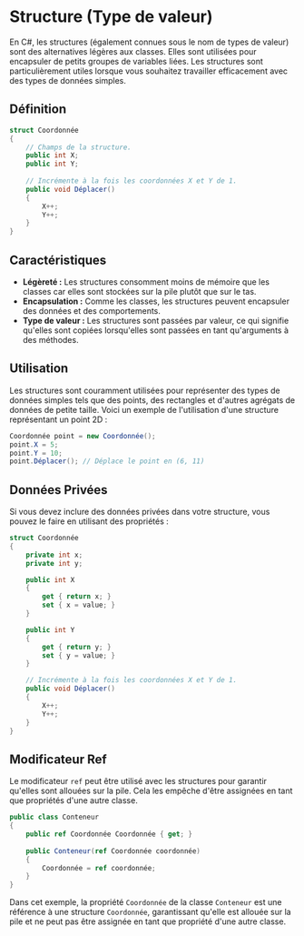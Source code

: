 # Structure (Type de valeur)

En C#, les structures (également connues sous le nom de types de valeur) sont des alternatives légères aux classes. Elles sont utilisées pour encapsuler de petits groupes de variables liées. Les structures sont particulièrement utiles lorsque vous souhaitez travailler efficacement avec des types de données simples.

## Définition

```csharp
struct Coordonnée
{
    // Champs de la structure.
    public int X;
    public int Y;
    
    // Incrémente à la fois les coordonnées X et Y de 1.
    public void Déplacer()
    {
        X++;
        Y++;
    }
}
```

## Caractéristiques

- **Légèreté :** Les structures consomment moins de mémoire que les classes car elles sont stockées sur la pile plutôt que sur le tas.
- **Encapsulation :** Comme les classes, les structures peuvent encapsuler des données et des comportements.
- **Type de valeur :** Les structures sont passées par valeur, ce qui signifie qu'elles sont copiées lorsqu'elles sont passées en tant qu'arguments à des méthodes.

## Utilisation

Les structures sont couramment utilisées pour représenter des types de données simples tels que des points, des rectangles et d'autres agrégats de données de petite taille. Voici un exemple de l'utilisation d'une structure représentant un point 2D :

```csharp
Coordonnée point = new Coordonnée();
point.X = 5;
point.Y = 10;
point.Déplacer(); // Déplace le point en (6, 11)
```

## Données Privées

Si vous devez inclure des données privées dans votre structure, vous pouvez le faire en utilisant des propriétés :

```csharp
struct Coordonnée
{
    private int x;
    private int y;

    public int X
    {
        get { return x; }
        set { x = value; }
    }

    public int Y
    {
        get { return y; }
        set { y = value; }
    }

    // Incrémente à la fois les coordonnées X et Y de 1.
    public void Déplacer()
    {
        X++;
        Y++;
    }
}
```

## Modificateur Ref

Le modificateur `ref` peut être utilisé avec les structures pour garantir qu'elles sont allouées sur la pile. Cela les empêche d'être assignées en tant que propriétés d'une autre classe.

```csharp
public class Conteneur
{
    public ref Coordonnée Coordonnée { get; }
    
    public Conteneur(ref Coordonnée coordonnée)
    {
        Coordonnée = ref coordonnée;
    }
}
```

Dans cet exemple, la propriété `Coordonnée` de la classe `Conteneur` est une référence à une structure `Coordonnée`, garantissant qu'elle est allouée sur la pile et ne peut pas être assignée en tant que propriété d'une autre classe.
 
